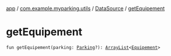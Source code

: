[app](../../index.md) / [com.example.myparking.utils](../index.md) / [DataSource](index.md) / [getEquipement](./get-equipement.md)

# getEquipement

`fun getEquipement(parking: `[`Parking`](../../com.example.myparking.models/-parking/index.md)`?): `[`ArrayList`](https://kotlinlang.org/api/latest/jvm/stdlib/kotlin.collections/-array-list/index.html)`<`[`Equipement`](../../com.example.myparking.models/-equipement/index.md)`>`